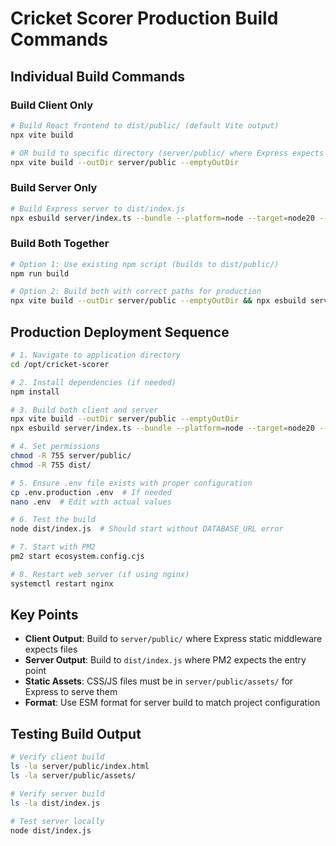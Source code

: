 # Cricket Scorer Production Build Commands

## Individual Build Commands

### Build Client Only
```bash
# Build React frontend to dist/public/ (default Vite output)
npx vite build

# OR build to specific directory (server/public/ where Express expects it)
npx vite build --outDir server/public --emptyOutDir
```

### Build Server Only
```bash
# Build Express server to dist/index.js
npx esbuild server/index.ts --bundle --platform=node --target=node20 --outfile=dist/index.js --packages=external --format=esm
```

### Build Both Together
```bash
# Option 1: Use existing npm script (builds to dist/public/)
npm run build

# Option 2: Build both with correct paths for production
npx vite build --outDir server/public --emptyOutDir && npx esbuild server/index.ts --bundle --platform=node --target=node20 --outfile=dist/index.js --packages=external --format=esm
```

## Production Deployment Sequence

```bash
# 1. Navigate to application directory
cd /opt/cricket-scorer

# 2. Install dependencies (if needed)
npm install

# 3. Build both client and server
npx vite build --outDir server/public --emptyOutDir
npx esbuild server/index.ts --bundle --platform=node --target=node20 --outfile=dist/index.js --packages=external --format=esm

# 4. Set permissions
chmod -R 755 server/public/
chmod -R 755 dist/

# 5. Ensure .env file exists with proper configuration
cp .env.production .env  # If needed
nano .env  # Edit with actual values

# 6. Test the build
node dist/index.js  # Should start without DATABASE_URL error

# 7. Start with PM2
pm2 start ecosystem.config.cjs

# 8. Restart web server (if using nginx)
systemctl restart nginx
```

## Key Points

- **Client Output**: Build to `server/public/` where Express static middleware expects files
- **Server Output**: Build to `dist/index.js` where PM2 expects the entry point
- **Static Assets**: CSS/JS files must be in `server/public/assets/` for Express to serve them
- **Format**: Use ESM format for server build to match project configuration

## Testing Build Output

```bash
# Verify client build
ls -la server/public/index.html
ls -la server/public/assets/

# Verify server build  
ls -la dist/index.js

# Test server locally
node dist/index.js
```